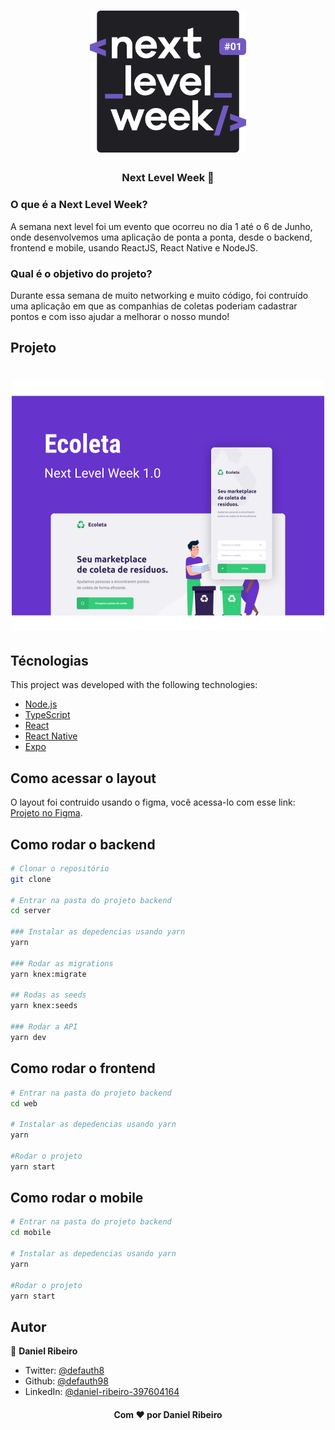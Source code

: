 <h1 align="center">
    <img alt="NextLevelWeek" title="#NextLevelWeek" src=".github/logo.svg" width="250px" />
</h1>

<h3 align="center">Next Level Week 👋</h1>

### O que é a Next Level Week?

A semana next level foi um evento que ocorreu no dia 1 até o 6 de Junho, onde desenvolvemos uma aplicação de ponta a ponta, desde o backend, frontend e mobile, usando ReactJS, React Native e NodeJS.

### Qual é o objetivo do projeto?

Durante essa semana de muito networking e muito código, foi contruído uma aplicação em que as companhias de coletas poderiam cadastrar pontos e com isso ajudar a melhorar o nosso mundo!

## Projeto

<h1 align="center">
    <img alt="Example" title="Example" src=".github/capa.svg" width="500px" />
</h1>

## Técnologias

This project was developed with the following technologies:

- [Node.js][nodejs]
- [TypeScript][typescript]
- [React][reactjs]
- [React Native][rn]
- [Expo][expo]

[nodejs]: https://nodejs.org/
[typescript]: https://www.typescriptlang.org/
[expo]: https://expo.io/
[reactjs]: https://reactjs.org
[rn]: https://facebook.github.io/react-native/
[yarn]: https://yarnpkg.com/

## Como acessar o layout

O layout foi contruido usando o figma, você acessa-lo com esse link: [Projeto no Figma](https://www.figma.com/file/1SxgOMojOB2zYT0Mdk28lB/).

## Como rodar o backend

```sh
# Clonar o repositório
git clone

# Entrar na pasta do projeto backend
cd server

### Instalar as depedencias usando yarn
yarn

### Rodar as migrations
yarn knex:migrate

## Rodas as seeds
yarn knex:seeds

### Rodar a API
yarn dev
```

## Como rodar o frontend

```sh
# Entrar na pasta do projeto backend
cd web

# Instalar as depedencias usando yarn
yarn

#Rodar o projeto
yarn start
```

## Como rodar o mobile

```sh
# Entrar na pasta do projeto backend
cd mobile

# Instalar as depedencias usando yarn
yarn

#Rodar o projeto
yarn start
```

## Autor

👤 **Daniel Ribeiro**

- Twitter: [@defauth8](https://twitter.com/defauth8)
- Github: [@defauth98](https://github.com/defauth98)
- LinkedIn: [@daniel-ribeiro-397604164](https://linkedin.com/in/daniel-ribeiro-397604164)

<h4 align="center">Com ❤️ por Daniel Ribeiro</h3>
